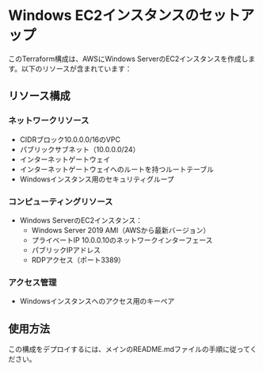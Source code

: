 # Windows EC2インスタンスのセットアップ

このTerraform構成は、AWSにWindows ServerのEC2インスタンスを作成します。以下のリソースが含まれています：

## リソース構成

### ネットワークリソース
- CIDRブロック10.0.0.0/16のVPC
- パブリックサブネット（10.0.0.0/24）
- インターネットゲートウェイ
- インターネットゲートウェイへのルートを持つルートテーブル
- Windowsインスタンス用のセキュリティグループ

### コンピューティングリソース
- Windows ServerのEC2インスタンス：
  - Windows Server 2019 AMI（AWSから最新バージョン）
  - プライベートIP 10.0.0.10のネットワークインターフェース
  - パブリックIPアドレス
  - RDPアクセス（ポート3389）

### アクセス管理
- Windowsインスタンスへのアクセス用のキーペア

## 使用方法

この構成をデプロイするには、メインのREADME.mdファイルの手順に従ってください。
